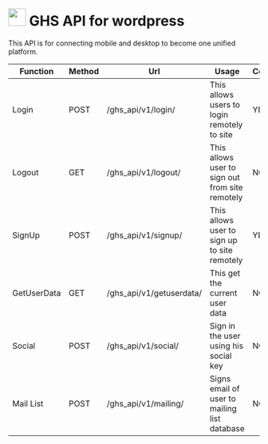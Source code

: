 # <img src="http://ghostszmusic.com/wp-content/uploads/2017/01/small-logo.png" style="width:35px !important;"> GHS API for wordpress
This API is for connecting mobile and desktop to become one unified platform.

Function  | Method| Url   | Usage | Completion |
----------|-------|-------|-------|------------|
Login     | POST  | /ghs_api/v1/login/  | This allows users to login remotely to site | YES
Logout    | GET   | /ghs_api/v1/logout/ | This allows user to sign out from site remotely | NO
SignUp    | POST  | /ghs_api/v1/signup/ | This allows user to sign up to site remotely | YES
GetUserData | GET | /ghs_api/v1/getuserdata/ | This get the current user data | NO
Social | POST | /ghs_api/v1/social/ | Sign in the user using his social key | NO
Mail List | POST | /ghs_api/v1/mailing/ | Signs email of user to mailing list database | NO



